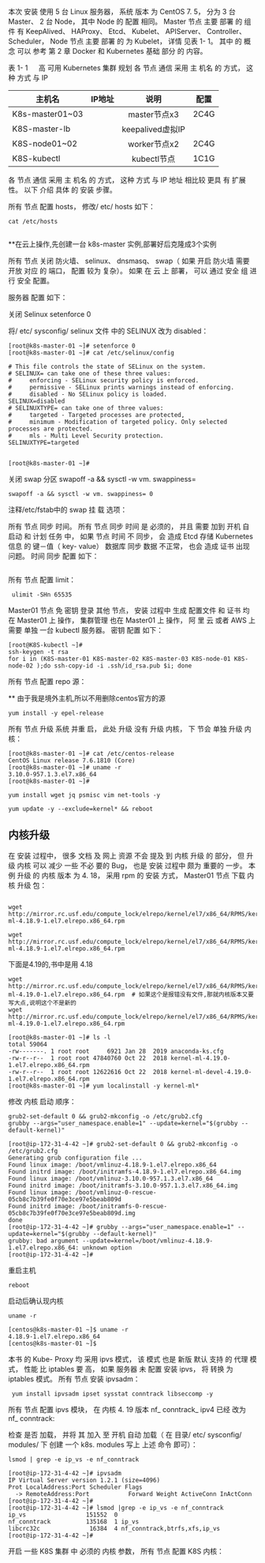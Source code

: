 本次 安装 使用 5 台 Linux 服务器， 系统 版本 为 CentOS 7. 5， 分为 3 台 Master、 2 台 Node， 其中 Node 的 配置 相同。 Master 节点 主要 部署 的 组件 有 KeepAlived、 HAProxy、 Etcd、 Kubelet、 APIServer、 Controller、 Scheduler， Node 节点 主要 部署 的 为 Kubelet， 详情 见表 1- 1。 其中 的 概念 可以 参考 第 2 章 Docker 和 Kubernetes 基础 部分 的 内容。

表 1- 1 　 高 可用 Kubernetes 集群 规划 各 节点 通信 采用 主 机名 的 方式， 这种 方式 与 IP



| 主机名          | IP地址 |       说明       | 配置 |
| --------------- | -----: | :--------------: | ---- |
| K8s-master01~03 |        |   master节点x3   | 2C4G |
| K8S-master-lb   |        | keepalived虚拟IP |      |
| K8S-node01~02   |        |   worker节点x2   | 2C4G |
| K8S-kubectl     |        |   kubectl节点    | 1C1G |



各 节点 通信 采用 主 机名 的 方式， 这种 方式 与 IP 地址 相比较 更具 有 扩展性。 以下 介绍 具体 的 安装 步骤。



 所有 节点 配置 hosts， 修改/ etc/ hosts 如下：



```
cat /etc/hosts


```



**在云上操作,先创建一台 k8s-master 实例,部署好后克隆成3个实例



所有 节点 关闭 防火墙、 selinux、 dnsmasq、 swap（ 如果 开启 防火墙 需要 开放 对应 的 端口， 配置 较为 复杂）。 如果 在 云 上 部署， 可以 通过 安全 组 进行 安全 配置。 

服务器 配置 如下： 

关闭 Selinux setenforce 0 

将/ etc/ sysconfig/ selinux 文件 中的 SELINUX 改为 disabled： 

```
[root@k8s-master-01 ~]# setenforce 0
[root@k8s-master-01 ~]# cat /etc/selinux/config

# This file controls the state of SELinux on the system.
# SELINUX= can take one of these three values:
#     enforcing - SELinux security policy is enforced.
#     permissive - SELinux prints warnings instead of enforcing.
#     disabled - No SELinux policy is loaded.
SELINUX=disabled
# SELINUXTYPE= can take one of three values:
#     targeted - Targeted processes are protected,
#     minimum - Modification of targeted policy. Only selected processes are protected.
#     mls - Multi Level Security protection.
SELINUXTYPE=targeted


[root@k8s-master-01 ~]# 
```



关闭 swap 分区 swapoff -a && sysctl -w vm. swappiness=

```
swapoff -a && sysctl -w vm. swappiness= 0

```



注释/etc/fstab中的 swap 挂 载 选项：



所有 节点 同步 时间。 所有 节点 同步 时间 是 必须的， 并且 需要 加到 开机 自 启动 和 计划 任务 中， 如果 节点 时间 不 同步， 会 造成 Etcd 存储 Kubernetes 信息 的 键－值（ key- value） 数据库 同步 数据 不正常， 也会 造成 证书 出现 问题。 时间 同步 配置 如下：



```

```



所有 节点 配置 limit：

` ulimit -SHn 65535`



Master01 节点 免 密钥 登录 其他 节点， 安装 过程中 生成 配置文件 和 证书 均 在 Master01 上 操作， 集群管理 也在 Master01 上 操作， 阿 里 云 或者 AWS 上 需要 单独 一台 kubectl 服务器。 密钥 配置 如下：

```
[root@K8S-kubectl ~]#
ssh-keygen -t rsa
for i in (K8S-master-01 K8S-master-02 K8S-master-03 K8S-node-01 K8S-node-02 );do ssh-copy-id -i .ssh/id_rsa.pub $i; done
```



所有 节点 配置 repo 源：

** 由于我是境外主机,所以不用删除centos官方的源

```
yum install -y epel-release
```







所有 节点 升级 系统 并重 启， 此处 升级 没有 升级 内核， 下 节会 单独 升级 内核：



```
[root@k8s-master-01 ~]# cat /etc/centos-release
CentOS Linux release 7.6.1810 (Core)
[root@k8s-master-01 ~]# uname -r
3.10.0-957.1.3.el7.x86_64
[root@k8s-master-01 ~]#

yum install wget jq psmisc vim net-tools -y 

yum update -y --exclude=kernel* && reboot
```







## 内核升级

在 安装 过程中， 很多 文档 及 网上 资源 不会 提及 到 内核 升级 的 部分， 但 升级 内核 可以 减少 一些 不必 要的 Bug， 也是 安装 过程中 颇为 重要的 一步。 本例 升级 的 内核 版本 为 4. 18， 采用 rpm 的 安装 方式， Master01 节点 下载 内核 升级 包：

```

wget http://mirror.rc.usf.edu/compute_lock/elrepo/kernel/el7/x86_64/RPMS/kernel-ml-4.18.9-1.el7.elrepo.x86_64.rpm

wget http://mirror.rc.usf.edu/compute_lock/elrepo/kernel/el7/x86_64/RPMS/kernel-ml-4.18.9-1.el7.elrepo.x86_64.rpm
```

下面是4.19的,书中是用 4.18

```
wget http://mirror.rc.usf.edu/compute_lock/elrepo/kernel/el7/x86_64/RPMS/kernel-ml-4.19.0-1.el7.elrepo.x86_64.rpm  # 如果这个是报错没有文件,那就内核版本又要写大点,说明这个不是新的
wget http://mirror.rc.usf.edu/compute_lock/elrepo/kernel/el7/x86_64/RPMS/kernel-ml-4.19.0-1.el7.elrepo.x86_64.rpm

```



```
[root@k8s-master-01 ~]# ls -l
total 59064
-rw-------. 1 root root     6921 Jan 28  2019 anaconda-ks.cfg
-rw-r--r--  1 root root 47840760 Oct 22  2018 kernel-ml-4.19.0-1.el7.elrepo.x86_64.rpm
-rw-r--r--  1 root root 12622616 Oct 22  2018 kernel-ml-devel-4.19.0-1.el7.elrepo.x86_64.rpm
[root@k8s-master-01 ~]# yum localinstall -y kernel-ml*
```



修改 内核 启动 顺序：

```
grub2-set-default 0 && grub2-mkconfig -o /etc/grub2.cfg
grubby --args="user_namespace.enable=1" --update=kernel="$(grubby --default-kernel)"
```

```
[root@ip-172-31-4-42 ~]# grub2-set-default 0 && grub2-mkconfig -o /etc/grub2.cfg
Generating grub configuration file ...
Found linux image: /boot/vmlinuz-4.18.9-1.el7.elrepo.x86_64
Found initrd image: /boot/initramfs-4.18.9-1.el7.elrepo.x86_64.img
Found linux image: /boot/vmlinuz-3.10.0-957.1.3.el7.x86_64
Found initrd image: /boot/initramfs-3.10.0-957.1.3.el7.x86_64.img
Found linux image: /boot/vmlinuz-0-rescue-05cb8c7b39fe0f70e3ce97e5beab809d
Found initrd image: /boot/initramfs-0-rescue-05cb8c7b39fe0f70e3ce97e5beab809d.img
done
[root@ip-172-31-4-42 ~]# grubby --args="user_namespace.enable=1" --update=kernel="$(grubby --default-kernel)"
grubby: bad argument --update=kernel=/boot/vmlinuz-4.18.9-1.el7.elrepo.x86_64: unknown option
[root@ip-172-31-4-42 ~]#
```



重启主机

`reboot`



启动后确认现内核

`uname -r`

```
[centos@k8s-master-01 ~]$ uname -r
4.18.9-1.el7.elrepo.x86_64
[centos@k8s-master-01 ~]$
```



本书 的 Kube- Proxy 均 采用 ipvs 模式， 该 模式 也是 新版 默认 支持 的 代理 模式， 性能 比 iptables 要 高， 如果 服务器 未 配置 安装 ipvs， 将 转换 为 iptables 模式。 所有 节点 安装 ipvsadm：

` yum install ipvsadm ipset sysstat conntrack libseccomp -y`



所有 节点 配置 ipvs 模块， 在 内核 4. 19 版本 nf_ conntrack_ ipv4 已经 改为 nf_ conntrack:



检查 是否 加载， 并将 其 加入 至 开机 自动 加载（ 在 目录/ etc/ sysconfig/ modules/ 下 创建 一个 k8s. modules 写上 上述 命令 即可）：



```
lsmod | grep -e ip_vs -e nf_conntrack
```

```
[root@ip-172-31-4-42 ~]# ipvsadm
IP Virtual Server version 1.2.1 (size=4096)
Prot LocalAddress:Port Scheduler Flags
  -> RemoteAddress:Port           Forward Weight ActiveConn InActConn
[root@ip-172-31-4-42 ~]#
[root@ip-172-31-4-42 ~]# lsmod |grep -e ip_vs -e nf_conntrack
ip_vs                 151552  0
nf_conntrack          135168  1 ip_vs
libcrc32c              16384  4 nf_conntrack,btrfs,xfs,ip_vs
[root@ip-172-31-4-42 ~]#
```



开启 一些 K8S 集群 中 必须的 内核 参数， 所有 节点 配置 K8S 内核：

```

```







